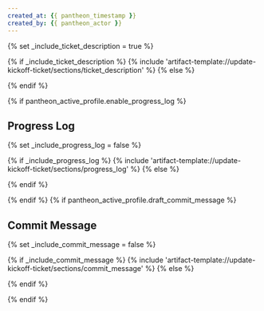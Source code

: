 ```yaml
---
created_at: {{ pantheon_timestamp }}
created_by: {{ pantheon_actor }}
---
```


{% set _include_ticket_description = true %}
<!-- SECTION:START:TICKET_DESCRIPTION -->
{% if _include_ticket_description %}
{% include 'artifact-template://update-kickoff-ticket/sections/ticket_description' %}
{% else %}
<!-- SECTION:PLACEHOLDER -->
{% endif %}
<!-- SECTION:END:TICKET_DESCRIPTION -->

{% if pantheon_active_profile.enable_progress_log %}

## Progress Log
{% set _include_progress_log = false %}
<!-- SECTION:START:PROGRESS_LOG -->
{% if _include_progress_log %}
{% include 'artifact-template://update-kickoff-ticket/sections/progress_log' %}
{% else %}
<!-- SECTION:PLACEHOLDER -->
{% endif %}
<!-- SECTION:END:PROGRESS_LOG -->
{% endif %}
{% if pantheon_active_profile.draft_commit_message %}

## Commit Message
{% set _include_commit_message = false %}
<!-- SECTION:START:COMMIT_MESSAGE -->
{% if _include_commit_message %}
{% include 'artifact-template://update-kickoff-ticket/sections/commit_message' %}
{% else %}
<!-- SECTION:PLACEHOLDER -->
{% endif %}
<!-- SECTION:END:COMMIT_MESSAGE -->
{% endif %}
